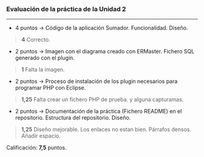 ### Evaluación de la práctica de la Unidad 2
---

* 4 puntos -> Código de la aplicación Sumador. Funcionalidad. Diseño.
> **4** Correcto.
* 2 puntos -> Imagen con el diagrama creado con ERMaster. Fichero SQL generado con el plugin.
> **1** Falta la imagen.
* 2 puntos -> Proceso de instalación de los plugin necesarios para programar PHP con Eclipse.
> **1,25** Falta crear un fichero PHP de prueba. y alguna capturamas.
* 2 puntos -> Documentación de la práctica (Fichero README) en el repositorio. Estructura del repositorio. Diseño.
> **1,25** Diseño mejorable. Los enlaces no estan bien. Párrafos densos. Añadir espacio.

Calificación: **7,5** puntos.
